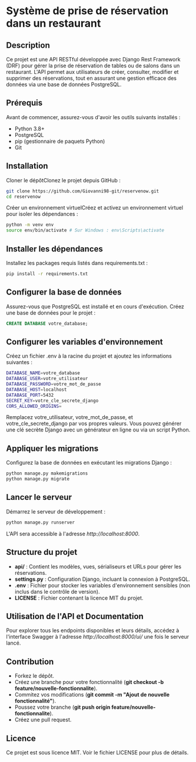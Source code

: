 # Système de prise de réservation dans un restaurant

## Description

Ce projet est une API RESTful développée avec Django Rest Framework (DRF) pour gérer la prise de réservation de tables ou de salons dans un restaurant. L'API permet aux utilisateurs de créer, consulter, modifier et supprimer des réservations, tout en assurant une gestion efficace des données via une base de données PostgreSQL.

## Prérequis
Avant de commencer, assurez-vous d'avoir les outils suivants installés :

- Python 3.8+
- PostgreSQL
- pip (gestionnaire de paquets Python)
- Git

## Installation

Cloner le dépôtClonez le projet depuis GitHub :

```BASH
git clone https://github.com/Giovanni98-git/reservenow.git
cd reservenow
```

Créer un environnement virtuelCréez et activez un environnement virtuel pour isoler les dépendances :

```BASH
python -m venv env
source env/bin/activate # Sur Windows : env\Scripts\activate
```

## Installer les dépendances

Installez les packages requis listés dans requirements.txt :

```BASH
pip install -r requirements.txt
```

## Configurer la base de données

Assurez-vous que PostgreSQL est installé et en cours d'exécution.
Créez une base de données pour le projet :

```SQL
CREATE DATABASE votre_database;
```

## Configurer les variables d'environnement

Créez un fichier .env à la racine du projet et ajoutez les informations suivantes :

```BASH
DATABASE_NAME=votre_database
DATABASE_USER=votre_utilisateur
DATABASE_PASSWORD=votre_mot_de_passe
DATABASE_HOST=localhost
DATABASE_PORT=5432
SECRET_KEY=votre_cle_secrete_django
CORS_ALLOWED_ORIGINS=
```

Remplacez votre_utilisateur, votre_mot_de_passe, et votre_cle_secrete_django par vos propres valeurs. Vous pouvez générer une clé secrète Django avec un générateur en ligne ou via un script Python.

## Appliquer les migrations

Configurez la base de données en exécutant les migrations Django :

```BASH
python manage.py makemigrations
python manage.py migrate
```

## Lancer le serveur

Démarrez le serveur de développement :

```BASH
python manage.py runserver
```

L'API sera accessible à l'adresse *http://localhost:8000*.

## Structure du projet

- **api/** : Contient les modèles, vues, sérialiseurs et URLs pour gérer les réservations.
- **settings.py** : Configuration Django, incluant la connexion à PostgreSQL.
- **.env** : Fichier pour stocker les variables d'environnement sensibles (non inclus dans le contrôle de version).
- **LICENSE** : Fichier contenant la licence MIT du projet.

## Utilisation de l'API et Documentation

Pour explorer tous les endpoints disponibles et leurs détails, accédez à l'interface Swagger à l'adresse *http://localhost:8000/ui/* une fois le serveur lancé.

## Contribution

- Forkez le dépôt.
- Créez une branche pour votre fonctionnalité (**git checkout -b feature/nouvelle-fonctionnalite**).
- Commitez vos modifications (**git commit -m "Ajout de nouvelle fonctionnalité"**).
- Poussez votre branche (**git push origin feature/nouvelle-fonctionnalite**).
- Créez une pull request.

## Licence

Ce projet est sous licence MIT. Voir le fichier LICENSE pour plus de détails.
